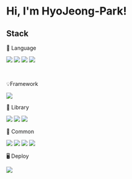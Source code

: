 # Hi, I'm HyoJeong-Park!


## Stack
📄 Language

<a hyref='#'><img src="https://img.shields.io/badge/JavaScript-F7DF1E?style=for-the-badge&logo=javascript&logoColor=black"></a>
<img src="https://img.shields.io/badge/typescript-3178C6?style=for-the-badge&logo=typescript&logoColor=white">
<img src="https://img.shields.io/badge/HTML5-E34F26?style=for-the-badge&logo=HTML5&logoColor=white">
<img src="https://img.shields.io/badge/CSS3-1572B6?style=for-the-badge&logo=css3&logoColor=white">

<br />

💡Framework

<img src="https://img.shields.io/badge/react-61DAFB?style=for-the-badge&logo=react&logoColor=black">

<br />

📒 Library

<img src="https://img.shields.io/badge/styledcomponents-DB7093?style=for-the-badge&logo=styledcomponents&logoColor=white">
<img src="https://img.shields.io/badge/tailwindcss-06B6D4?style=for-the-badge&logo=tailwindcss&logoColor=white">
<img src="https://img.shields.io/badge/reactrouter-CA4245?style=for-the-badge&logo=reactrouter&logoColor=white">

<br />

📮 Common

<img src="https://img.shields.io/badge/github-181717?style=for-the-badge&logo=github&logoColor=white">
<img src="https://img.shields.io/badge/discord-5865F2?style=for-the-badge&logo=discord&logoColor=white">
<img src="https://img.shields.io/badge/notion-000000?style=for-the-badge&logo=notion&logoColor=white">
<img src="https://img.shields.io/badge/figma-F24E1E?style=for-the-badge&logo=figma&logoColor=white">

<br />

🖥️ Deploy

<img src="https://img.shields.io/badge/netlify-00C7B7?style=for-the-badge&logo=netlify&logoColor=white">

